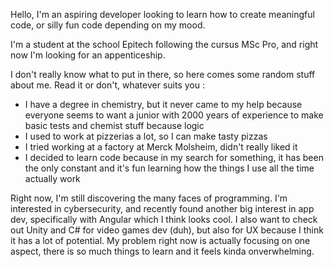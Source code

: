 Hello, I'm an aspiring developer looking to learn how to create meaningful code, or silly fun code depending on my mood. 

I'm a student at the school Epitech following the cursus MSc Pro, and right now I'm looking for an appenticeship.

I don't really know what to put in there, so here comes some random stuff about me. Read it or don't, whatever suits you :

- I have a degree in chemistry, but it never came to my help because everyone seems to want a junior with 2000 years of experience to make basic tests and chemist stuff because logic
- I used to work at pizzerias a lot, so I can make tasty pizzas
- I tried working at a factory at Merck Molsheim, didn't really liked it
- I decided to learn code because in my search for something, it has been the only constant and it's fun learning how the things I use all the time actually work

Right now, I'm still discovering the many faces of programming. I'm interested in cybersecurity, and recently found another big interest in app dev, specifically with Angular which I think looks cool. I also want to check out Unity and C# for video games dev (duh), but also for UX because I think it has a lot of potential. My problem right now is actually focusing on one aspect, there is so much things to learn and it feels kinda onverwhelming.

<!---
Hector-boopy/Hector-boopy is a ✨ special ✨ repository because its `README.md` (this file) appears on your GitHub profile.
You can click the Preview link to take a look at your changes.
--->
